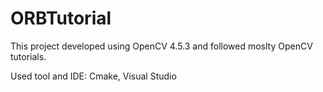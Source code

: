 # ORBTutorial
This project developed using OpenCV 4.5.3 and followed moslty OpenCV tutorials. 

Used tool and IDE: Cmake, Visual Studio 
